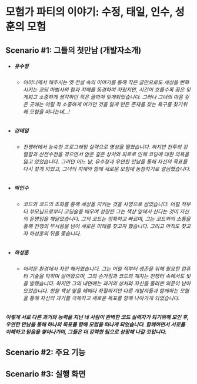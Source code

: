 # 모험가 파티의 이야기: 수정, 태일, 인수, 성훈의 모험 

## Scenario #1: 그들의 첫만남 (개발자소개)

- ##### 유수정
  - ###### 어머니께서 해주시는 옛 전설 속의 이야기를 통해 작은 글만으로도 세상을 변화시키는 코딩 마법사의 힘과 지혜를 동경하며 자랐지만, 시간이 흐를수록 꿈은 잊게되고 소중하게 생각하던 작은 글마저 잊게되었습니다. 그러나 그녀의 마음 깊은 곳에는 어릴 적 소중하게 여기던 것을 잃게 만든 존재를 찾는 욕구를 찾기위해 모험을 떠나는데...!
- ##### 강태일
  - ###### 전쟁터에서 능숙한 프로그래밍 실력으로 명성을 떨쳤습니다. 하지만 전투의 강렬함과 산전수전을 겪으면서 얻은 깊은 상처와 피로로 인해 코딩에 대한 의욕을 잃고 있었습니다. 그러던 어느 날, 유수정과 우연한 만남을 통해 자신의 목표를 다시 찾게 되었고, 그녀의 지혜와 함께 새로운 모험에 동참하기로 결심했습니다.
- ##### 박인수
  - ###### 코드와 코드의 조화를 통해 세상을 지키는 것을 사명으로 삼았습니다. 어릴 적부터 부모님으로부터 코딩술을 배우며 성장한 그는 책상 앞에서 산다는 것이 자신의 운명임을 깨달았습니다. 그의 코드는 정확하고 빠르며, 그는 코드와의 소통을 통해 전쟁의 무서움을 넘어 새로운 미래를 찾고자 했습니다. 그리고 아직도 찾고자 하성훈의 뒤를 쫒습니다.
- ##### 하성훈
  - ###### 어려운 환경에서 자란 해커였습니다. 그는 어릴 적부터 생존을 위해 필요한 컴퓨터 기술을 익히며 살아왔으며, 그의 손가짐과 코드의 재치는 전쟁터 속에서도 빛을 발했습니다. 하지만 그의 내면에는 과거의 상처와 자신을 둘러싼 의문이 남아있었습니다. 한참 책상 앞을 헤매다 좌절하지만 다른 개발자들과 함께하는 모험을 통해 자신의 과거를 극복하고 새로운 목표를 향해 나아가게 되었습니다.
##### 이렇게 서로 다른 과거와 능력을 지닌 네 사람이 완벽한 코드 실력자가 되기위해 모인 후, 우연한 만남을 통해 하나의 목표를 향해 모험을 떠나게 되었습니다. 함께하면서 서로를 이해하고 믿음을 쌓아나가며, 그들은 더 강력한 팀으로 성장해 나갈 것입니다.

## Scenario #2: 주요 기능

## Scenario #3: 실행 화면
